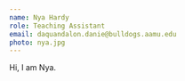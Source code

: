```yaml
---
name: Nya Hardy
role: Teaching Assistant
email: daquandalon.danie@bulldogs.aamu.edu
photo: nya.jpg
---
```


Hi, I am Nya.
